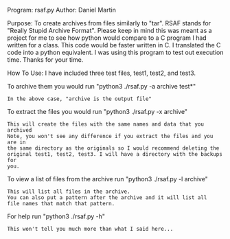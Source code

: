 Program: rsaf.py
Author: Daniel Martin

Purpose:
  To create archives from files similarly to "tar". RSAF stands for
  "Really Stupid Archive Format". Please keep in mind this was meant as a
  project for me to see how python would compare to a C program I had written
  for a class. This code would be faster written in C. I translated the C
  code into a python equivalent. I was using this program to test out execution
  time. Thanks for your time.

How To Use:
  I have included three test files, test1, test2, and test3.

  To archive them you would run
    "python3 ./rsaf.py -a archive test*"

    In the above case, "archive is the output file"

  To extract the files you would run
    "python3 ./rsaf.py -x archive"

    This will create the files with the same names and data that you archived
    Note, you won't see any difference if you extract the files and you are in
    the same directory as the originals so I would recommend deleting the
    original test1, test2, test3. I will have a directory with the backups for
    you.

  To view a list of files from the archive run
    "python3 ./rsaf.py -l archive"

    This will list all files in the archive.
    You can also put a pattern after the archive and it will list all
    file names that match that pattern.

  For help run
    "python3 ./rsaf.py -h"

    This won't tell you much more than what I said here...
